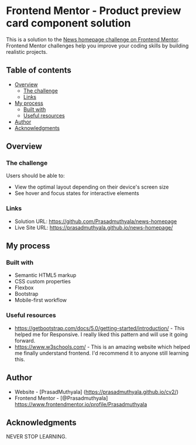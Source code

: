 # Frontend Mentor - Product preview card component solution

This is a solution to the [News homepage challenge on Frontend Mentor](https://www.frontendmentor.io/challenges/news-homepage-H6SWTa1MFl). Frontend Mentor challenges help you improve your coding skills by building realistic projects. 

## Table of contents

- [Overview](#overview)
  - [The challenge](#the-challenge)
  - [Links](#links)
- [My process](#my-process)
  - [Built with](#built-with)
  - [Useful resources](#useful-resources)
- [Author](#author)
- [Acknowledgments](#acknowledgments)

## Overview

### The challenge

Users should be able to:

- View the optimal layout depending on their device's screen size
- See hover and focus states for interactive elements

### Links

- Solution URL: https://github.com/Prasadmuthyala/news-homepage
- Live Site URL: https://prasadmuthyala.github.io/news-homepage/

## My process

### Built with

- Semantic HTML5 markup
- CSS custom properties
- Flexbox
- Bootstrap
- Mobile-first workflow

### Useful resources

- https://getbootstrap.com/docs/5.0/getting-started/introduction/ - This helped me for Responsive. I really liked this pattern and will use it going forward.
- https://www.w3schools.com/ - This is an amazing website which helped me finally understand frontend. I'd recommend it to anyone still learning this.

## Author

- Website - [PrasadMuthyala] (https://prasadmuthyala.github.io/cv2/)
- Frontend Mentor - [@Prasadmuthyala] https://www.frontendmentor.io/profile/Prasadmuthyala

## Acknowledgments

NEVER STOP LEARNING.
